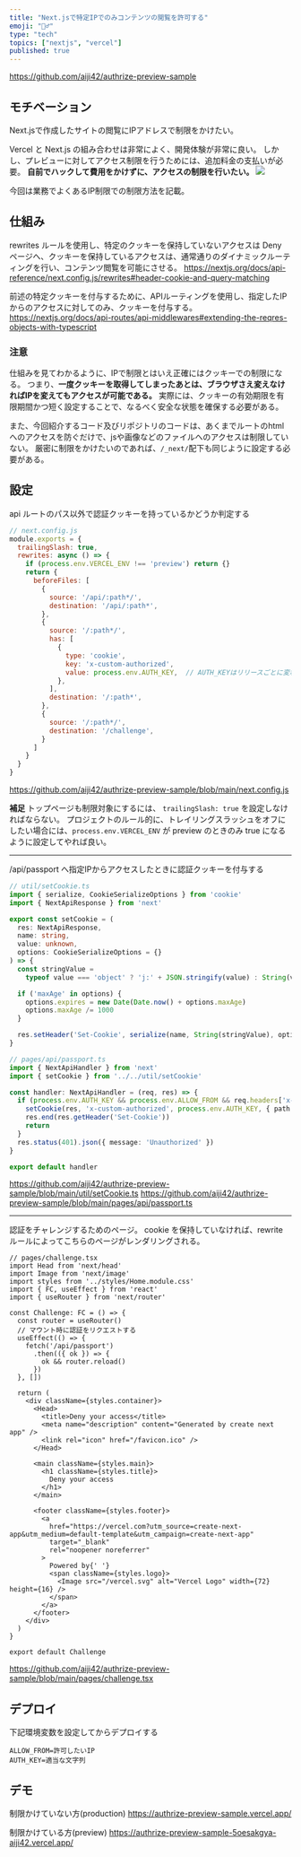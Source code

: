 ```yaml
---
title: "Next.jsで特定IPでのみコンテンツの閲覧を許可する"
emoji: "👮‍♂️"
type: "tech"
topics: ["nextjs", "vercel"]
published: true
---
```


https://github.com/aiji42/authrize-preview-sample

## モチベーション
Next.jsで作成したサイトの閲覧にIPアドレスで制限をかけたい。

Vercel と Next.js の組み合わせは非常によく、開発体験が非常に良い。
しかし、プレビューに対してアクセス制限を行うためには、追加料金の支払いが必要。
**自前でハックして費用をかけずに、アクセスの制限を行いたい。**
![](https://storage.googleapis.com/zenn-user-upload/hkxys1r5q4od8k54bp6bo26e993q)

今回は業務でよくあるIP制限での制限方法を記載。

## 仕組み
rewrites ルールを使用し、特定のクッキーを保持していないアクセスは Deny ページへ、クッキーを保持しているアクセスは、通常通りのダイナミックルーティングを行い、コンテンツ閲覧を可能にさせる。
https://nextjs.org/docs/api-reference/next.config.js/rewrites#header-cookie-and-query-matching

前述の特定クッキーを付与するために、APIルーティングを使用し、指定したIPからのアクセスに対してのみ、クッキーを付与する。
https://nextjs.org/docs/api-routes/api-middlewares#extending-the-reqres-objects-with-typescript

### 注意
仕組みを見てわかるように、IPで制限とはいえ正確にはクッキーでの制限になる。
つまり、**一度クッキーを取得してしまったあとは、ブラウザさえ変えなければIPを変えてもアクセスが可能である。**
実際には、クッキーの有効期限を有限期間かつ短く設定することで、なるべく安全な状態を確保する必要がある。

また、今回紹介するコード及びリポジトリのコードは、あくまでルートのhtmlへのアクセスを防ぐだけで、jsや画像などのファイルへのアクセスは制限していない。
厳密に制限をかけたいのであれば、`/_next/`配下も同じように設定する必要がある。

## 設定

api ルートのパス以外で認証クッキーを持っているかどうか判定する
```js
// next.config.js
module.exports = {
  trailingSlash: true,
  rewrites: async () => {
    if (process.env.VERCEL_ENV !== 'preview') return {}
    return {
      beforeFiles: [
        {
          source: '/api/:path*/',
          destination: '/api/:path*',
        },
        {
          source: '/:path*/',
          has: [
            {
              type: 'cookie',
              key: 'x-custom-authorized',
              value: process.env.AUTH_KEY,  // AUTH_KEYはリリースごとに変わるようにするとより良い
            },
          ],
          destination: '/:path*',
        },
        {
          source: '/:path*/',
          destination: '/challenge',
        }
      ]
    }
  }
}
```
https://github.com/aiji42/authrize-preview-sample/blob/main/next.config.js

**補足**
トップページも制限対象にするには、 `trailingSlash: true` を設定しなければならない。
プロジェクトのルール的に、トレイリングスラッシュをオフにしたい場合には、`process.env.VERCEL_ENV` が preview のときのみ true になるように設定してやれば良い。

---

/api/passport へ指定IPからアクセスしたときに認証クッキーを付与する
```ts
// util/setCookie.ts
import { serialize, CookieSerializeOptions } from 'cookie'
import { NextApiResponse } from 'next'

export const setCookie = (
  res: NextApiResponse,
  name: string,
  value: unknown,
  options: CookieSerializeOptions = {}
) => {
  const stringValue =
    typeof value === 'object' ? 'j:' + JSON.stringify(value) : String(value)

  if ('maxAge' in options) {
    options.expires = new Date(Date.now() + options.maxAge)
    options.maxAge /= 1000
  }

  res.setHeader('Set-Cookie', serialize(name, String(stringValue), options))
}

// pages/api/passport.ts
import { NextApiHandler } from 'next'
import { setCookie } from '../../util/setCookie'

const handler: NextApiHandler = (req, res) => {
  if (process.env.AUTH_KEY && process.env.ALLOW_FROM && req.headers['x-forwarded-for']?.includes(process.env.ALLOW_FROM)) {
    setCookie(res, 'x-custom-authorized', process.env.AUTH_KEY, { path: '/' })
    res.end(res.getHeader('Set-Cookie'))
    return
  }
  res.status(401).json({ message: 'Unauthorized' })
}

export default handler
```
https://github.com/aiji42/authrize-preview-sample/blob/main/util/setCookie.ts
https://github.com/aiji42/authrize-preview-sample/blob/main/pages/api/passport.ts

---

認証をチャレンジするためのページ。
cookie を保持していなければ、rewrite ルールによってこちらのページがレンダリングされる。
```tsx
// pages/challenge.tsx
import Head from 'next/head'
import Image from 'next/image'
import styles from '../styles/Home.module.css'
import { FC, useEffect } from 'react'
import { useRouter } from 'next/router'

const Challenge: FC = () => {
  const router = useRouter()
  // マウント時に認証をリクエストする
  useEffect(() => {
    fetch('/api/passport')
      .then(({ ok }) => {
        ok && router.reload()
      })
  }, [])

  return (
    <div className={styles.container}>
      <Head>
        <title>Deny your access</title>
        <meta name="description" content="Generated by create next app" />
        <link rel="icon" href="/favicon.ico" />
      </Head>

      <main className={styles.main}>
        <h1 className={styles.title}>
          Deny your access
        </h1>
      </main>

      <footer className={styles.footer}>
        <a
          href="https://vercel.com?utm_source=create-next-app&utm_medium=default-template&utm_campaign=create-next-app"
          target="_blank"
          rel="noopener noreferrer"
        >
          Powered by{' '}
          <span className={styles.logo}>
            <Image src="/vercel.svg" alt="Vercel Logo" width={72} height={16} />
          </span>
        </a>
      </footer>
    </div>
  )
}

export default Challenge
```
https://github.com/aiji42/authrize-preview-sample/blob/main/pages/challenge.tsx

## デプロイ
下記環境変数を設定してからデプロイする
```
ALLOW_FROM=許可したいIP
AUTH_KEY=適当な文字列
```

## デモ
制限かけていない方(production)
https://authrize-preview-sample.vercel.app/

制限かけている方(preview)
https://authrize-preview-sample-5oesakgya-aiji42.vercel.app/

